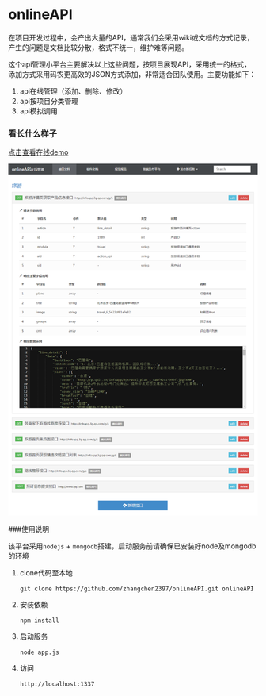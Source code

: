 onlineAPI
======

在项目开发过程中，会产出大量的API，通常我们会采用wiki或文档的方式记录，产生的问题是文档比较分散，格式不统一，维护难等问题。

这个api管理小平台主要解决以上这些问题，按项目展现API，采用统一的格式，添加方式采用码农更高效的JSON方式添加，非常适合团队使用。主要功能如下：

1. api在线管理（添加、删除、修改）
2. api按项目分类管理
3. api模拟调用

### 看长什么样子

[点击查看在线demo](http://api.kf0309.3g.qq.com)

![api demo](https://raw.githubusercontent.com/zhangchen2397/doc/master/zc/onlineAPI/demo.fw.png)

###使用说明

该平台采用`nodejs` + `mongodb`搭建，启动服务前请确保已安装好node及mongodb的环境

1. clone代码至本地

    ```
    git clone https://github.com/zhangchen2397/onlineAPI.git onlineAPI
    ```

2. 安装依赖

    ```
    npm install
    ```

3. 启动服务

    ```
    node app.js
    ```

4. 访问

    ```
    http://localhost:1337
    ```

